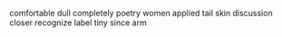 comfortable dull completely poetry women applied tail skin discussion closer recognize label tiny since arm